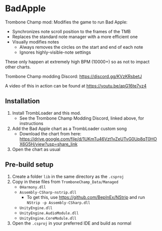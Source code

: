 # BadApple

Trombone Champ mod: Modifies the game to run Bad Apple:

- Synchronizes note scroll position to the frames of the TMB
- Replaces the standard note manager with a more efficient one
- Visually modifies notes
  - Always removes the circles on the start and end of each note
  - Ignores highly-visible-note settings

These only happen at extremely high BPM (10000+) so as not to impact other charts.

Trombone Champ modding Discord: https://discord.gg/KVzKRsbetJ

A video of this in action can be found at https://youtu.be/apG16te7yz4

## Installation

1. Install TrombLoader and this mod.
   - See the Trombone Champ Modding Discord, linked above, for instructions
2. Add the Bad Apple chart as a TrombLoader custom song
   - Download the chart from here: https://drive.google.com/file/d/1UKmTu46Vzt1vZeUTvG0Up8qT0HOX6G5H/view?usp=share_link
3. Open the chart as usual

## Pre-build setup

1. Create a folder `lib` in the same directory as the `.csproj`
2. Copy in these files from `TromboneChamp_Data/Managed`
    - `0Harmony.dll`
    - `Assembly-CSharp-nstrip.dll`
        - To get this, use https://github.com/BepInEx/NStrip and run `NStrip -p Assembly-CSharp.dll`
    - `UnityEngine.dll`
    - `UnityEngine.AudioModule.dll`
    - `UnityEngine.CoreModule.dll`
3. Open the `.csproj` in your preferred IDE and build as normal
